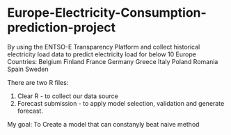 # Europe-Electricity-Consumption-prediction-project
By using the ENTSO-E Transparency Platform and collect historical electricity load data to predict electricity load for below 10 Europe Countries:
Belgium	Finland	France	Germany	Greece Italy	Poland	Romania	Spain	Sweden


There are two R files: 
1. Clear R - to collect our data source
2. Forecast submission - to apply model selection, validation and generate forecast. 

My goal: To Create a model that can constanyly beat naive method
